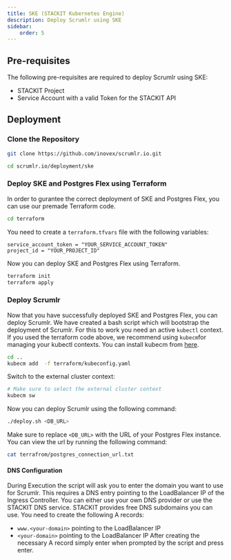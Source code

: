 ```yaml
---
title: SKE (STACKIT Kubernetes Engine)
description: Deploy Scrumlr using SKE
sidebar:
    order: 5
---
```


## Pre-requisites
The following pre-requisites are required to deploy Scrumlr using SKE:
- STACKIT Project
- Service Account with a valid Token for the STACKIT API

## Deployment

### Clone the Repository
```sh
git clone https://github.com/inovex/scrumlr.io.git
```
```sh
cd scrumlr.io/deployment/ske
```

### Deploy SKE and Postgres Flex using Terraform
In order to gurantee the correct deployment of SKE and Postgres Flex, you can use our premade Terraform code.
```sh
cd terraform
```
You need to create a `terraform.tfvars` file with the following variables:
```
service_account_token = "YOUR_SERVICE_ACCOUNT_TOKEN"
project_id = "YOUR_PROJECT_ID"
```
Now you can deploy SKE and Postgres Flex using Terraform.
```sh
terraform init
terraform apply
```

### Deploy Scrumlr
Now that you have successfully deployed SKE and Postgres Flex, you can deploy Scrumlr.
We have created a bash script which will bootstrap the deployment of Scrumlr.
For this to work you need an active `kubectl` context.
If you used the terraform code above, we recommend using `kubecm`for managing your kubectl contexts.
You can install kubecm from [here](https://kubecm.cloud/en-us/install).
```sh
cd ..
kubecm add  -f terraform/kubeconfig.yaml
```
Switch to the external cluster context:
```sh
# Make sure to select the external cluster context
kubecm sw
```
Now you can deploy Scrumlr using the following command:
```sh
./deploy.sh <DB_URL>
```
Make sure to replace `<DB_URL>` with the URL of your Postgres Flex instance.
You can view the url by running the following command:
```sh
cat terrafrom/postgres_connection_url.txt
```

#### DNS Configuration
During Execution the script will ask you to enter the domain you want to use for Scrumlr.
This requires a DNS entry pointing to the LoadBalancer IP of the Ingress Controller.
You can either use your own DNS provider or use the STACKIT DNS service.
STACKIT provides free DNS subdomains you can use.
You need to create the following A records:
- `www.<your-domain>` pointing to the LoadBalancer IP
- `<your-domain>` pointing to the LoadBalancer IP
After creating the necessary A record simply enter <your-domain> when prompted by the script and press enter.
